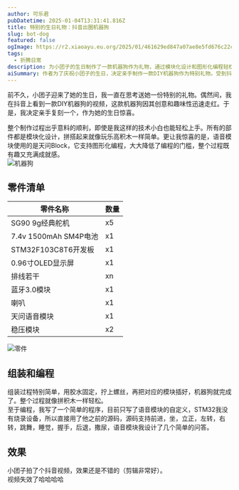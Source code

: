```yaml
---
author: 可乐君
pubDatetime: 2025-01-04T13:31:41.816Z
title: 特别的生日礼物：抖音出圈机器狗
slug: bot-dog
featured: false
ogImage: https://r2.xiaoayu.eu.org/2025/01/461629ed847a07ae8e5fd676c22c26cb.webp
tags:
  - 折腾日常
description: 为小团子的生日制作了一款机器狗作为礼物，通过模块化设计和图形化编程轻松完成，给生日这天带来了不少乐趣。
aiSummary: 作者为了庆祝小团子的生日，决定亲手制作一款DIY机器狗作为特别礼物。受到抖音上热门视频的启发，作者选择了模块化设计的部件，使得组装过程像拼积木一样简单。语音模块使用了天问Block，支持图形化编程，降低了编程难度。整个制作过程顺利且充满乐趣，最终完成的机器狗具备多种动作和简单的语音交互功能。
---
```

前不久，小团子迎来了她的生日，我一直在思考送她一份特别的礼物。偶然间，我在抖音上看到一款DIY机器狗的视频，这款机器狗因其创意和趣味性迅速走红。于是，我决定亲手复刻一个，作为她的生日惊喜。  

整个制作过程出乎意料的顺利，即使是我这样的技术小白也能轻松上手。所有的部件都是模块化设计，拼搭起来就像玩乐高积木一样简单。更让我惊喜的是，语音模块使用的是天问Block，它支持图形化编程，大大降低了编程的门槛，整个过程既有趣又充满成就感。  
![机器狗](https://r2.xiaoayu.eu.org/2025/01/461629ed847a07ae8e5fd676c22c26cb.webp)

## 零件清单

| 零件名称                | 数量  |
| ------------------- | --- |
| SG90 9g经典舵机         | x5  |
| 7.4v 1500mAh SM4P电池 | x1  |
| STM32F103C8T6开发板    | x1  |
| 0.96寸OLED显示屏        | x1  |
| 排线若干                | xn  |
| 蓝牙3.0模块             | x1  |
| 喇叭                  | x1  |
| 天问语音模块              | x1  |
| 稳压模块                | x2  |

![零件](https://r2.xiaoayu.eu.org/2025/01/ed6dba1441a474ea82506b1da2cb32f5.webp)
## 组装和编程
组装过程特别简单，用胶水固定，拧上螺丝，再把对应的模块插好，机器狗就完成了。整个过程就像拼积木一样轻松。  
至于编程，我写了一个简单的程序，目前只写了语音模块的自定义，STM32我没有烧录设备，所以直接用了他之前的源码，源码支持前进，坐，立正，左转，右转，跳舞，睡觉，握手，后退，撒尿，语音模块我设计了几个简单的问答。  
## 效果
小团子拍了个抖音视频，效果还是不错的（剪辑非常好）。  
视频失效了哈哈哈哈